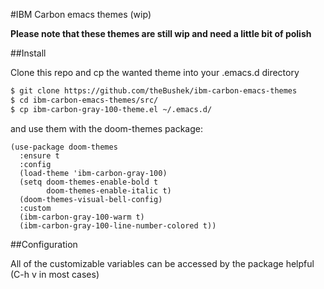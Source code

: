 #IBM Carbon emacs themes (wip)  

**Please note that these themes are still wip and need a little bit of polish**  


##Install  

Clone this repo and cp the wanted theme into your .emacs.d directory  

```bash
$ git clone https://github.com/theBushek/ibm-carbon-emacs-themes
$ cd ibm-carbon-emacs-themes/src/
$ cp ibm-carbon-gray-100-theme.el ~/.emacs.d/
```

and use them with the doom-themes package:  

```elisp
(use-package doom-themes
  :ensure t
  :config
  (load-theme 'ibm-carbon-gray-100)
  (setq doom-themes-enable-bold t
        doom-themes-enable-italic t)
  (doom-themes-visual-bell-config)
  :custom
  (ibm-carbon-gray-100-warm t)
  (ibm-carbon-gray-100-line-number-colored t))
```


##Configuration  

All of the customizable variables can be accessed by the package helpful (C-h v in most cases)

